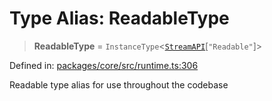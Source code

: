 # Type Alias: ReadableType

> **ReadableType** = `InstanceType`\<[`StreamAPI`](runtime.Interface.StreamAPI.md)\[`"Readable"`\]\>

Defined in: [packages/core/src/runtime.ts:306](https://github.com/vdeantoni/unblessed/blob/cda5e27f3d59c079a4be779247045dff26f0e9d3/packages/core/src/runtime.ts#L306)

Readable type alias for use throughout the codebase
